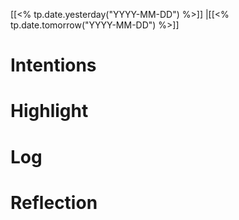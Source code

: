 
 [[<% tp.date.yesterday("YYYY-MM-DD") %>]] |[[<% tp.date.tomorrow("YYYY-MM-DD") %>]]

# Intentions

# Highlight

# Log

# Reflection
